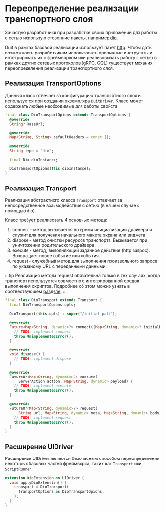 # Переопределение реализации транспортного слоя

Зачастую разработчики при разработке своих приложений для работы с сетью использую сторонние пакеты, например [dio](https://pub.dev/packages/dio).

Duit в рамках базовой реализации использует пакет [http](https://pub.dev/packages/http). Чтобы дать возможность разработчикам использовать привычные инструенты и интегрировать их с фреймворком или реализовывать работу с сетью в рамках других сетевых протоколов (gRPC, GQL) существует механих переопределения реализации транспортного слоя.

## Реализация TransportOptions

Данный класс отвечает за конфигурацию транспортного слоя и используется при создании экземпляра `DuitDriver`. Класс может содержать любые необходимые для работы свойста. 

```dart
final class DioTransportOpions extends TransportOptions {
  @override
  String? baseUrl;

  @override
  Map<String, String> defaultHeaders = const {};

  @override
  String type = "dio";

  final Dio dioInstance;

  DioTransportOpions(this.dioInstance);
}
```

## Реализация Transport 

Реализация абстрактного класса `Transport` отвечает за непосредственное взаимодействие с сетью (в нашем случае с помощью dio).

Класс требует реализовать 4 основных метода:
1. connect - метод вызывается во время инициализации драйвера и служит для получения начального макета экрана или виджета.
2. dispose - метод очистки ресурсов транспорта. Вызывается при уничтожении родительского драйвера.
3. execute - метод, выполняющий заданное действие (http запрос). Возвращает новое событие или события.
4. request - служебный метод для выполнения произвольного запроса по указаному URL с переданными данными.

:::tip
Реализация метода request обязательна только в тех случаях, когда транспорт используется совместно с интегрированной средой выполнения скриптов. Подробнее об этом можно узнать в соотвествующем [разделе](/docs/advanced_tech/scripting).
:::


```dart
final class DioTransport extends Transport {
  final DioTransportOpions opts;

  DioTransport(this.opts) : super("/initial_path");

  @override
  Future<Map<String, dynamic>?> connect({Map<String, dynamic>? initialData}) {
    // TODO: implement connect
    throw UnimplementedError();
  }

  @override
  void dispose() {
    // TODO: implement dispose
  }

  @override
  FutureOr<Map<String, dynamic>?> execute(
      ServerAction action, Map<String, dynamic> payload) {
    // TODO: implement execute
    throw UnimplementedError();
  }

  @override
  FutureOr<Map<String, dynamic>?> request(
      String url, Map<String, dynamic> meta, Map<String, dynamic> body) {
    // TODO: implement request
    throw UnimplementedError();
  }
}
```

## Расширение UIDriver

Расширения UIDriver являются безопасным способом переопределения некоторых базовых частей фреймворка, таких как `Transport` или `ScriptRunner`.

```dart
extension DioExtension on UIDriver {
  void applyDioExtension() {
    transport = DioTransport(
      transportOptions as DioTransportOpions,
    );
  }
}
```